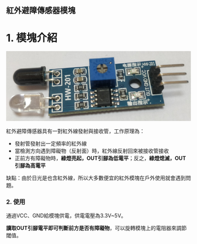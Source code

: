 ## 紅外避障傳感器模塊

# 1. 模塊介紹

![](pic/02_GPIO类电路/23_ir_distance_module.png)

紅外避障傳感器具有一對紅外線發射與接收管，工作原理為：

* 發射管發射出一定頻率的紅外線
* 當檢測方向遇到障礙物（反射面）時，紅外線反射回來被接收管接收
* 正前方有障礙物時，**綠燈亮起，OUT引腳為低電平**；反之，**綠燈熄滅，OUT引腳為高電平**

缺點：由於日光是也含紅外線，所以大多數便宜的紅外模塊在戶外使用就會遇到問題。

### 2. 使用

通過VCC、GND給模塊供電，供電電壓為3.3V~5V。

**讀取OUT引腳電平即可判斷前方是否有障礙物**，可以旋轉模塊上的電阻器來調節閾值。

